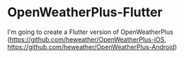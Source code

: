# OpenWeatherPlus-Flutter

I'm going to create a Flutter version of OpenWeatherPlus (https://github.com/heweather/OpenWeatherPlus-iOS, https://github.com/heweather/OpenWeatherPlus-Android)
